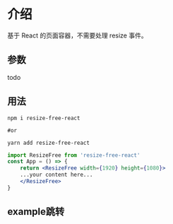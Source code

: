 # 介绍
基于 React 的页面容器，不需要处理 resize 事件。
## 参数
todo

## 用法
```
npm i resize-free-react

#or

yarn add resize-free-react
```

```jsx
import ResizeFree from 'resize-free-react'
const App = () => {
    return <ResizeFree width={1920} height={1080}>
    ...your content here...
    </ResizeFree>
}
```

## example跳转